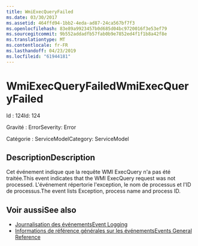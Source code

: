 ```yaml
---
title: WmiExecQueryFailed
ms.date: 03/30/2017
ms.assetid: 464ffd94-1bb2-4eda-ad87-24ca567bf7f3
ms.openlocfilehash: 83e89a9923457b0d685d04bc9720016f3e53ef79
ms.sourcegitcommit: 9b552addadfb57fab0b9e7852ed4f1f1b8a42f8e
ms.translationtype: MT
ms.contentlocale: fr-FR
ms.lasthandoff: 04/23/2019
ms.locfileid: "61944181"
---
```

# <a name="wmiexecqueryfailed"></a><span data-ttu-id="7131b-102">WmiExecQueryFailed</span><span class="sxs-lookup"><span data-stu-id="7131b-102">WmiExecQueryFailed</span></span>
<span data-ttu-id="7131b-103">Id : 124</span><span class="sxs-lookup"><span data-stu-id="7131b-103">Id: 124</span></span>  
  
 <span data-ttu-id="7131b-104">Gravité : Error</span><span class="sxs-lookup"><span data-stu-id="7131b-104">Severity: Error</span></span>  
  
 <span data-ttu-id="7131b-105">Catégorie : ServiceModel</span><span class="sxs-lookup"><span data-stu-id="7131b-105">Category: ServiceModel</span></span>  
  
## <a name="description"></a><span data-ttu-id="7131b-106">Description</span><span class="sxs-lookup"><span data-stu-id="7131b-106">Description</span></span>  
 <span data-ttu-id="7131b-107">Cet événement indique que la requête WMI ExecQuery n'a pas été traitée.</span><span class="sxs-lookup"><span data-stu-id="7131b-107">This event indicates that the WMI ExecQuery request was not processed.</span></span> <span data-ttu-id="7131b-108">L'événement répertorie l'exception, le nom de processus et l'ID de processus.</span><span class="sxs-lookup"><span data-stu-id="7131b-108">The event lists Exception, process name and process ID.</span></span>  
  
## <a name="see-also"></a><span data-ttu-id="7131b-109">Voir aussi</span><span class="sxs-lookup"><span data-stu-id="7131b-109">See also</span></span>

- [<span data-ttu-id="7131b-110">Journalisation des événements</span><span class="sxs-lookup"><span data-stu-id="7131b-110">Event Logging</span></span>](../../../../../docs/framework/wcf/diagnostics/event-logging/index.md)
- [<span data-ttu-id="7131b-111">Informations de référence générales sur les événements</span><span class="sxs-lookup"><span data-stu-id="7131b-111">Events General Reference</span></span>](../../../../../docs/framework/wcf/diagnostics/event-logging/events-general-reference.md)
